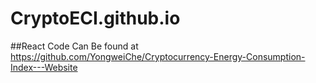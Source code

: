 # CryptoECI.github.io

##React Code Can Be found at https://github.com/YongweiChe/Cryptocurrency-Energy-Consumption-Index---Website
